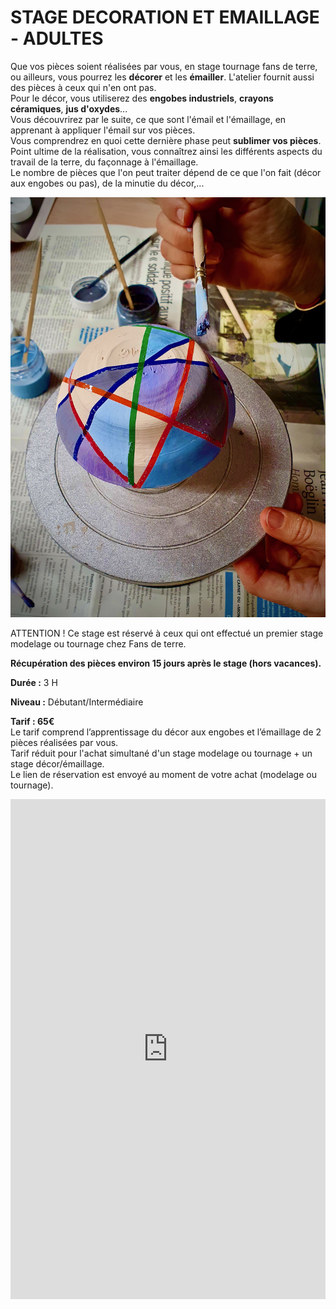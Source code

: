 # STAGE DECORATION ET EMAILLAGE - ADULTES  

Que vos pièces soient réalisées par vous, en stage tournage fans de terre, ou ailleurs, vous pourrez les **décorer** et les **émailler**. L'atelier fournit aussi des pièces à ceux qui n'en ont pas.  
Pour le décor, vous utiliserez des **engobes industriels**, **crayons céramiques**, **jus d'oxydes**...  
Vous découvrirez par le suite, ce que sont l'émail et l'émaillage, en apprenant à appliquer l'émail sur vos pièces.  
Vous comprendrez en quoi cette dernière phase peut **sublimer vos pièces**.  
Point ultime de la réalisation, vous connaîtrez ainsi les différents aspects du travail de la terre, du façonnage à l'émaillage.  
Le nombre de pièces que l'on peut traiter dépend de ce que l'on fait (décor aux engobes ou pas), de la minutie du décor,...  

<img src="/images/decoration-emaillage-stages-poterie-fansdeterre-ceramique-colombes-paris.jpeg" class="image-stage">

ATTENTION ! Ce stage est réservé à ceux qui ont effectué un premier stage modelage ou tournage chez Fans de terre.  

**Récupération des pièces environ 15 jours après le stage (hors vacances).**  



**Durée :** 3 H  

**Niveau :** Débutant/Intermédiaire  

**Tarif : 65€**   
Le tarif comprend l’apprentissage du décor aux engobes et l’émaillage de 2 pièces réalisées par vous.  
Tarif réduit pour l'achat simultané d'un stage modelage ou tournage + un stage décor/émaillage.    
Le lien de réservation est envoyé au moment de votre achat (modelage ou tournage).  

<iframe src="https://app.acuityscheduling.com/schedule.php?owner=35942538&appointmentType=79152530" width="100%" height="800" frameBorder="0"></iframe>																																	<script src="https://embed.acuityscheduling.com/js/embed.js" type="text/javascript"></script>
			  

 


